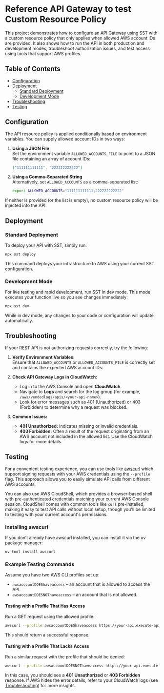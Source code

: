 # Reference API Gateway to test Custom Resource Policy

This project demonstrates how to configure an API Gateway using SST with a custom resource policy that only applies when allowed AWS account IDs are provided. It also shows how to run the API in both production and development modes, troubleshoot authorization issues, and test access using tools that support AWS profiles.

## Table of Contents

-   [Configuration](https://chatgpt.com/c/67a37c4b-0480-8012-9b6b-3c8f34d088eb#configuration)
-   [Deployment](https://chatgpt.com/c/67a37c4b-0480-8012-9b6b-3c8f34d088eb#deployment)
    -   [Standard Deployment](https://chatgpt.com/c/67a37c4b-0480-8012-9b6b-3c8f34d088eb#standard-deployment)
    -   [Development Mode](https://chatgpt.com/c/67a37c4b-0480-8012-9b6b-3c8f34d088eb#development-mode)
-   [Troubleshooting](https://chatgpt.com/c/67a37c4b-0480-8012-9b6b-3c8f34d088eb#troubleshooting)
-   [Testing](https://chatgpt.com/c/67a37c4b-0480-8012-9b6b-3c8f34d088eb#testing)

## Configuration

The API resource policy is applied conditionally based on environment variables. You can supply allowed account IDs in two ways:

1.  **Using a JSON File**  
    Set the environment variable `ALLOWED_ACCOUNTS_FILE` to point to a JSON file containing an array of account IDs:
    
    ```json
    ["111111111111", "222222222222"]
    
    ```
    
2.  **Using a Comma-Separated String**  
    Alternatively, set `ALLOWED_ACCOUNTS` as a comma-separated list:
    
    ```bash
    export ALLOWED_ACCOUNTS="111111111111,222222222222"
    
    ```
    

If neither is provided (or the list is empty), no custom resource policy will be injected into the API.

## Deployment

### Standard Deployment

To deploy your API with SST, simply run:

```bash
npx sst deploy

```

This command deploys your infrastructure to AWS using your current SST configuration.

### Development Mode

For live testing and rapid development, run SST in dev mode. This mode executes your function live so you see changes immediately:

```bash
npx sst dev

```

While in dev mode, any changes to your code or configuration will update automatically.

## Troubleshooting

If your REST API is not authorizing requests correctly, try the following:

1.  **Verify Environment Variables:**  
    Ensure that `ALLOWED_ACCOUNTS` or `ALLOWED_ACCOUNTS_FILE` is correctly set and contains the expected AWS account IDs.
    
2.  **Check API Gateway Logs in CloudWatch:**
    
    -   Log in to the AWS Console and open **CloudWatch**.
    -   Navigate to **Logs** and search for the log group (for example, `/aws/vendedlogs/apis/<your-api-name>`).
    -   Look for error messages such as 401 (Unauthorized) or 403 (Forbidden) to determine why a request was blocked.
3.  **Common Issues:**
    
    -   **401 Unauthorized:** Indicates missing or invalid credentials.
    -   **403 Forbidden:** Often a result of the request originating from an AWS account not included in the allowed list. Use the CloudWatch logs for more details.

## Testing
For a convenient testing experience, you can use tools like [awscurl](https://github.com/okigan/awscurl) which support signing requests with your AWS credentials using the `--profile` flag. This approach allows you to easily simulate API calls from different AWS accounts. 

You can also use AWS CloudShell, which provides a browser-based shell with pre-authenticated credentials matching your current AWS Console session. CloudShell comes with common tools like `curl` pre-installed, making it easy to test API calls without local setup, though you'll be limited to testing with your current account's permissions.

### Installing awscurl

If you don’t already have awscurl installed, you can install it via the uv package manager:

```bash
uv tool install awscurl

```

### Example Testing Commands

Assume you have two AWS CLI profiles set up:

-   `awsaccountDOEShaveaccess` – an account that is allowed to access the API.
-   `awsaccountDOESNOThaveaccess` – an account that is not allowed.

#### Testing with a Profile That Has Access

Run a GET request using the allowed profile:

```bash
awscurl --profile awsaccountDOEShaveaccess https://your-api.execute-api.YOUR_REGION.amazonaws.com/your_stage/

```

This should return a successful response.

#### Testing with a Profile That Lacks Access

Run a similar request with the profile that should be denied:

```bash
awscurl --profile awsaccountDOESNOThaveaccess https://your-api.execute-api.YOUR_REGION.amazonaws.com/your_stage/

```

In this case, you should see a **401 Unauthorized** or **403 Forbidden** response. If AWS hides the error details, refer to your CloudWatch logs (see [Troubleshooting](https://chatgpt.com/c/67a37c4b-0480-8012-9b6b-3c8f34d088eb#troubleshooting)) for more insights.